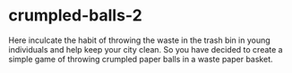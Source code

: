 # crumpled-balls-2
Here inculcate the habit of throwing the waste in the trash bin in young individuals and help keep your city clean. So you have decided to create a simple game of throwing crumpled paper balls in a waste paper basket.
